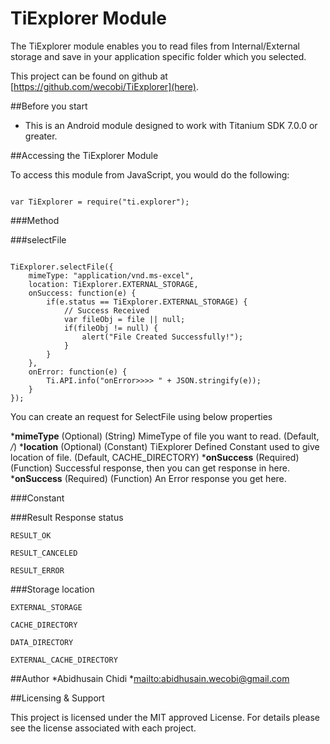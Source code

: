 # TiExplorer Module

The TiExplorer module enables you to read files from Internal/External storage and save in your application specific folder which you selected.

This project can be found on github at [https://github.com/wecobi/TiExplorer](here).

##Before you start

* This is an Android module designed to work with Titanium SDK 7.0.0 or greater.

##Accessing the TiExplorer Module

To access this module from JavaScript, you would do the following:
<pre><code>
var TiExplorer = require("ti.explorer");
</pre></code>

###Method

###selectFile

<pre><code>
TiExplorer.selectFile({
	mimeType: "application/vnd.ms-excel",
	location: TiExplorer.EXTERNAL_STORAGE,
	onSuccess: function(e) {
		if(e.status == TiExplorer.EXTERNAL_STORAGE) {
			// Success Received
			var fileObj = file || null;
			if(fileObj != null) {
				alert("File Created Successfully!");
			}
		}
	},
	onError: function(e) {
		Ti.API.info("onError>>>> " + JSON.stringify(e));
	}
});
</pre></code>

You can create an request for SelectFile using below properties

*<b>mimeType</b> (Optional) (String) MimeType of file you want to read. (Default, */*)
*<b>location</b> (Optional) (Constant) TiExplorer Defined Constant used to give location of file. (Default, <span>CACHE_DIRECTORY</span>)
*<b>onSuccess</b> (Required) (Function) Successful response, then you can get response in here.
*<b>onSuccess</b> (Required) (Function) An Error response you get here.

###Constant

###Result Response status
<pre><code>RESULT_OK</pre></code>
<pre><code>RESULT_CANCELED</pre></code>
<pre><code>RESULT_ERROR</pre></code>

###Storage location
<pre><code>EXTERNAL_STORAGE</pre></code>
<pre><code>CACHE_DIRECTORY</pre></code>
<pre><code>DATA_DIRECTORY</pre></code>
<pre><code>EXTERNAL_CACHE_DIRECTORY</pre></code>

##Author
*Abidhusain Chidi
*[mailto:abidhusain.wecobi@gmail.com](abidhusain.wecobi@gmail.com)

##Licensing & Support

This project is licensed under the MIT approved License. For details please see the license associated with each project.
